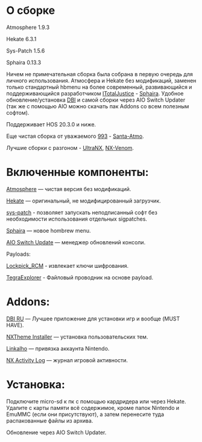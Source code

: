 
# О сборке

Atmosphere 1.9.3

Hekate 6.3.1

Sys-Patch 1.5.6

Sphaira 0.13.3

Ничем не примечательная сборка была собрана в первую очередь для личного использования. Атмосфера и Hekate без модификаций, заменен только стандартный hbmenu на более современный, развивающийся и поддерживающийся разработчиком [ITotalJustice](https://github.com/ITotalJustice) - [Sphaira](https://github.com/ITotalJustice/sphaira). Удобное обновление/установка [DBI](https://4pda.to/forum/index.php?showtopic=939714&st=1100#entry86288632) и самой сборки через AIO Switch Updater (так же с помощью AIO можно скачать пак Addons со всем полезным софтом).

Поддерживает HOS 20.3.0 и ниже.

Еще чистая сборка от уважаемого [993](https://4pda.to/forum/index.php?showuser=1516280) - [Santa-Atmo](https://santa-atmo.ru/nintendo-switch/).

Лучшие сборки с разгоном - [UltraNX](https://github.com/Ultra-NX/UltraNX), [NX-Venom](https://github.com/CatcherITGF/NX-Venom).

#  Включенные компоненты:
[Atmosphere](https://github.com/Atmosphere-NX/Atmosphere) — чистая версия без модификаций.

[Hekate](https://github.com/ctcaer/hekate/releases) — оригинальный, не модифицированный загрузчик.

[sys-patch](https://github.com/impeeza/sys-patch) - позволяет запускать неподписанный софт без необходимости использования отдельных sigpatches.

[Sphaira](https://github.com/ITotalJustice/sphaira) — новое hombrew menu.

[AIO Switch Update](https://github.com/HamletDuFromage/aio-switch-updater) — менеджер обновлений консоли.

Payloads:

[Lockpick_RCM](https://github.com/saneki/Lockpick_RCM) - извлекает ключи шифрования.

[TegraExplorer](https://github.com/suchmememanyskill/TegraExplorer) - Файловый проводник на основе payload.

# Addons:

[DBI RU](https://4pda.to/forum/index.php?showtopic=939714&st=1100#entry86288632) — Лучшее приложение для установки игр и вообще (MUST HAVE).

[NXTheme Installer](https://github.com/exelix11/SwitchThemeInjector) — установка пользовательских тем.

[Linkalho](https://gbatemp.net/download/linkalho.38822/) — привязка аккаунта Nintendo.

[NX Activity Log](https://github.com/zdm65477730/NX-Activity-Log) — журнал игровой активности.

# Установка: 
Подключите micro-sd к пк с помощью кардридера или через Hekate. Удалите с карты памяти всё содержимое, кроме папок Nintendo и EmuMMC (если они присутствуют), а затем перенесите туда распакованные файлы из архива.

Обновление через AIO Switch Updater.

